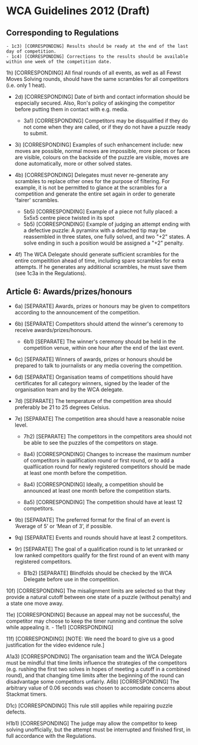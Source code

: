 # WCA Guidelines 2012 (Draft)

## Corresponding to Regulations

    - 1c3) [CORRESPONDING] Results should be ready at the end of the last day of competition.
    - 1c4) [CORRESPONDING] Corrections to the results should be available within one week of the competition date.

1h) [CORRESPONDING] All final rounds of all events, as well as all Fewst Moves Solving rounds, should have the same scrambles for all competitors (i.e. only 1 heat).

- 2d) [CORRESPONDING] Date of birth and contact information should be especially secured. Also, Ron's policy of askinging the competitor before putting them in contact with e.g. media.

    - 3a1) [CORRESPONDING] Competitors may be disqualified if they do not come when they are called, or if they do not have a puzzle ready to submit.
- 3i) [CORRESPONDING] Examples of such enhancement include: new moves are possible, normal moves are impossible, more pieces or faces are visible, colours on the backside of the puzzle are visible, moves are done automatically, more or other solved states.

- 4b) [CORRESPONDING] Delegates must never re-generate any scrambles to replace other ones for the purpose of filtering. For example, it is not be permitted to glance at the scrambles for a competition and generate the entire set again in order to generate 'fairer' scrambles.

    - 5b5) [CORRESPONDING] Example of a piece not fully placed: a 5x5x5 centre piece twisted in its spot
    - 5b5) [CORRESPONDING] Example of judging an attempt ending with a defective puzzle: A pyraminx with a detached tip may be reassembled in three states, one fully solved, and two "+2" states. A solve ending in such a position would be assigned a "+2" penalty.

- 4f) The WCA Delegate should generate sufficient scrambles for the entire compeitition ahead of time, including spare scrambles for extra attempts. If he generates any additional scrambles, he must save them (see 1c3a in the Regulations).

## Article 6: Awards/prizes/honours
- 6a) [SEPARATE] Awards, prizes or honours may be given to competitors according to the announcement of the competition.
- 6b) [SEPARATE] Competitors should attend the winner's ceremony to receive awards/prizes/honours.
    - 6b1) [SEPARATE] The winner's ceremony should be held in the competition venue, within one hour after the end of the last event.
- 6c) [SEPARATE] Winners of awards, prizes or honours should be prepared to talk to journalists or any media covering the competition.
- 6d) [SEPARATE] Organisation teams of competitions should have certificates for all category winners, signed by the leader of the organisation team and by the WCA delegate.

- 7d) [SEPARATE] The temperature of the competition area should preferably be 21 to 25 degrees Celsius.
- 7e) [SEPARATE] The competition area should have a reasonable noise level.
    - 7h2) [SEPARATE] The competitors in the competitors area should not be able to see the puzzles of the competitors on stage.

    - 8a4) [CORRESPONDING] Changes to increase the maximum number of competitors in qualification round or first round, or to add a qualfiication round for newly registered competitors should be made at least one month before the competition.
    - 8a4) [CORRESPONDING] Ideally, a competition should be announced at least one month before the competition starts.
    - 8a5) [CORRESPONDING] The competition should have at least 12 competitors.

- 9b) [SEPARATE] The preferred format for the final of an event is ‘Average of 5’ or ‘Mean of 3’, if possible.
- 9q) [SEPARATE] Events and rounds should have at least 2 competitors.
- 9r) [SEPARATE] The goal of a qualification round is to let unranked or low ranked competitors qualify for the first round of an event with many registered competitors.

    - B1b2) [SEPARATE] Blindfolds should be checked by the WCA Delegate before use in the competition.

10f) [CORRESPONDING] The misalignment limits are selected so that they provide a natural cutoff between one state of a puzzle (without penalty) and a state one move away.

11e) [CORRESPONDING] Because an appeal may not be successful, the competitor may choose to keep the timer running and continue the solve while appealing it.
    - 11e1) [CORRSPONDING]

11f) [CORRESPONDING] [NOTE: We need the board to give us a good justification for the video evidence rule.]

A1a3) [CORRESPONDING] The organisation team and the WCA Delegate must be mindful that time limits influence the strategies of the competitors (e.g. rushing the first two solves in hopes of meeting a cutoff in a combined round), and that changing time limits after the beginning of the round can disadvantage some competitors unfairly.
A6b) [CORRESPONDING] The arbitrary value of 0.06 seconds was chosen to accomodate concerns about Stackmat timers.

D1c) [CORRESPONDING] This rule still applies while repairing puzzle defects.

H1b1) [CORRESPONDING] The judge may allow the competitor to keep solving unofficially, but the attempt must be interrupted and finished first, in full accordance with the Regulations.